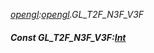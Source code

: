 _[opengl](../../modules/opengl/opengl-module.md):[opengl](../../modules/opengl/opengl-module.md).GL\_T2F\_N3F\_V3F_
##### Const GL\_T2F\_N3F\_V3F:[Int](../../modules/wonkey/wonkey-types-int.md)
